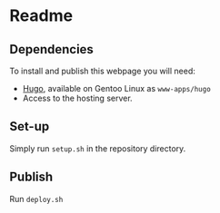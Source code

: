 # Readme

## Dependencies

To install and publish this webpage you will need:

* [Hugo](https://gohugo.io/), available on Gentoo Linux as `www-apps/hugo`
* Access to the hosting server.

## Set-up

Simply run `setup.sh` in the repository directory.

## Publish

Run `deploy.sh`
